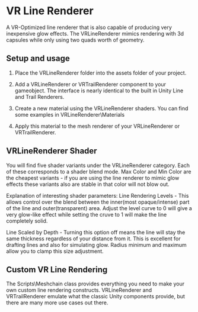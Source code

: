 # VR Line Renderer
A VR-Optimized line renderer that is also capable of producing very inexpensive glow effects.  The VRLineRenderer mimics rendering with 3d capsules while only using two quads worth of geometry.

## Setup and usage

1. Place the VRLineRenderer folder into the assets folder of your project.

2. Add a VRLineRenderer or VRTrailRenderer component to your gameobject.  The interface is nearly identical to the built in Unity Line and Trail Renderers.

3. Create a new material using the VRLineRenderer shaders.  You can find some examples in VRLineRenderer\Materials

4. Apply this material to the mesh renderer of your VRLineRenderer or VRTrailRenderer.


## VRLineRenderer Shader
You will find five shader variants under the VRLineRenderer category.  Each of these corresponds to a shader blend mode.
Max Color and Min Color are the cheapest variants - if you are using the line renderer to mimic glow effects these variants also are stable in that color will not blow out.

Explanation of interesting shader parameters:
Line Rendering Levels - This allows control over the blend between the inner(most opaque/intense) part of the line and outer(transparent) area.  Adjust the level curve to 0 will give a very glow-like effect while setting the cruve to 1 will make the line completely solid.

Line Scaled by Depth - Turning this option off means the line will stay the same thickness regardless of your distance from it.  This is excellent for drafting lines and also for simulating glow.  Radius minimum and maximum allow you to clamp this size adjustment.


## Custom VR Line Rendering
The Scripts\Meshchain class provides everything you need to make your own custom line rendering constructs.  VRLineRenderer and VRTrailRenderer emulate what the classic Unity components provide, but there are many more use cases out there.